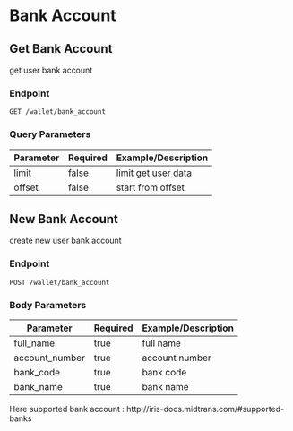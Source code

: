 # Bank Account

## Get Bank Account

get user bank account

### Endpoint

`GET /wallet/bank_account`

### Query Parameters
Parameter | Required | Example/Description
--------- | ------- | -----------
limit        | false    | limit get user data
offset         |false | start from offset

## New Bank Account

create new user bank account

### Endpoint

`POST /wallet/bank_account`

### Body Parameters
Parameter | Required | Example/Description
--------- | ------- | -----------
full_name | true    | full name
account_number | true    | account number
bank_code | true    | bank code
bank_name | true | bank name

<aside class="notice">
Here supported bank account : http://iris-docs.midtrans.com/#supported-banks
</aside>


